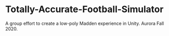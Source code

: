 # Totally-Accurate-Football-Simulator
A group effort to create a low-poly Madden experience in Unity. Aurora Fall 2020.
